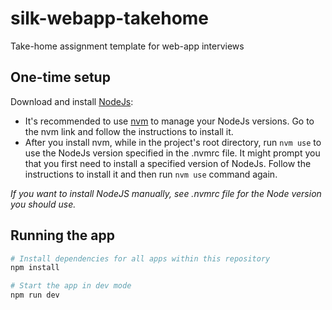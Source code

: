 # silk-webapp-takehome
Take-home assignment template for web-app interviews

## One-time setup

Download and install [NodeJs](https://nodejs.org/en/download/):

- It's recommended to use [nvm](https://github.com/nvm-sh/nvm) to manage your NodeJs versions. Go to the nvm link and follow the instructions to install it.
- After you install nvm, while in the project's root directory, run `nvm use` to use the NodeJs version specified in the .nvmrc file. It might prompt you that you first need to install a specified version of NodeJs. Follow the instructions to install it and then run `nvm use` command again.

_If you want to install NodeJS manually, see .nvmrc file for the Node version you should use._

## Running the app

```bash
# Install dependencies for all apps within this repository
npm install

# Start the app in dev mode
npm run dev
```

